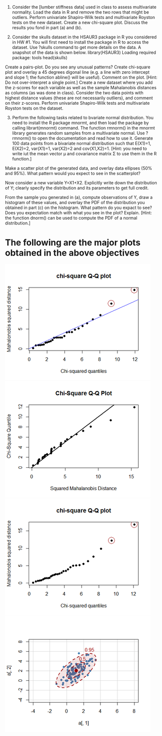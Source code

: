 ﻿1. Consider the [lumber stiffness data] used in class to assess multivariate normality. Load the data in R and remove the two rows that might be outliers.
Perform univariate Shapiro-Wilk tests and multivariate Royston tests on the new dataset.
Create a new chi-square plot.
Discuss the results you fond in part (a) and (b).


2. Consider the skulls dataset in the HSAUR3 package in R you considered in HW #1. You will first need to install the package in R to access the dataset. Use ?skulls command to get more details on the data. A snapshot of the data is shown below.
library(HSAUR3)
Loading required package: tools
head(skulls)


Create a pairs-plot. Do you see any unusual patterns?
Create chi-square plot and overlay a 45 degrees digonal line (e.g. a line with zero intercept and slope 1; the function abline() will be useful). Comment on the plot. [Hint: Do not over-interpret a single point.]
Create a new dataset where you add the z-scores for each variable as well as the sample Mahalanobis distances as columns (as was done in class). Consider the two data points with highest distance values (these are not necessarily outliers), and comment on their z-scores.
Perform univariate Shapiro-Wilk tests and multivariate Royston tests on the dataset.


3.  Perform the following tasks related to bvariate normal distribution. You need to install the R package  mnormt, and then load the package by calling librart(mnormt) command. The function rmnorm() in the mnormt library generates random samples from a multivariate normal. Use ?rmnorm() to open the documentation and read how to use it.
Generate 100 data points from a bivariate normal distribution such that E(X1)=1, E(X2)=2, var(X1)=1, var(X2)=2 and cov(X1,X2)=1. [Hint: you need to write iut the mean vector μ and covariance matrix Σ to use them in the R function.]

Make a scatter plot of the generated data, and overlay data ellipses (50% and 95%). What pattern would you expect to see in the scatterplot?

Now consider a new variable Y=X1+X2. Explicitly write down the distribution of Y; clearly specify the distribution and its parameters to get full credit.

From the sample you generated in (a), compute observations of Y, draw a histogram of these values, and overlay the PDF of the distribution you obtained in part (c) on the histogram. What pattern do you expact to see? Does you expectation match with what you see in the plot? Explain. [Hint: the function dnorm() can be used to compute the PDF of a normal distribution.]

# The following are the major plots obtained in the above objectives

![alt text](https://github.com/MechMaster95/Multivariate-and-Longitudinal-Statistical-Analysis/blob/master/Multivariate%20Assessment%20of%20Normality%20and%20Outlier%20Detection/q1_1.png)
![alt text](https://github.com/MechMaster95/Multivariate-and-Longitudinal-Statistical-Analysis/blob/master/Multivariate%20Assessment%20of%20Normality%20and%20Outlier%20Detection/q1.png)
![alt text](https://github.com/MechMaster95/Multivariate-and-Longitudinal-Statistical-Analysis/blob/master/Multivariate%20Assessment%20of%20Normality%20and%20Outlier%20Detection/q2.png)
![alt text](https://github.com/MechMaster95/Multivariate-and-Longitudinal-Statistical-Analysis/blob/master/Multivariate%20Assessment%20of%20Normality%20and%20Outlier%20Detection/q3.png)

